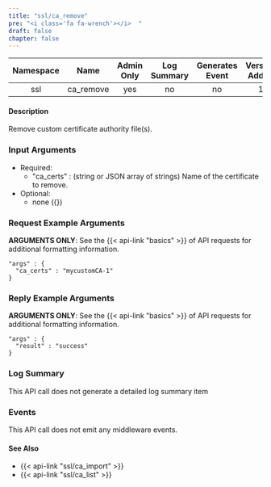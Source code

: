 ```yaml
---
title: "ssl/ca_remove"
pre: "<i class='fa fa-wrench'></i>	"
draft: false
chapter: false
---
```


| Namespace | Name | Admin Only | Log Summary | Generates Event | Version Added
|:----------------:|:--------:|:--------:|:--------:|:--------:|:---:|
| ssl | ca_remove | yes | no | no | 1 |

#### Description
Remove custom certificate authority file(s).

### Input Arguments
* Required:
   * "ca_certs" : (string or JSON array of strings) Name of the certificate to remove.
* Optional:
   * none ({})

### Request Example Arguments
**ARGUMENTS ONLY**: See the {{< api-link "basics" >}} of API requests for additional formatting information.

```
"args" : {
  "ca_certs" : "mycustomCA-1"
}
```

### Reply Example Arguments
**ARGUMENTS ONLY**: See the {{< api-link "basics" >}} of API requests for additional formatting information.

```
"args" : {
  "result" : "success"
}
```
### Log Summary
This API call does not generate a detailed log summary item

### Events
This API call does not emit any middleware events.

#### See Also
* {{< api-link "ssl/ca_import" >}}
* {{< api-link "ssl/ca_list" >}}
